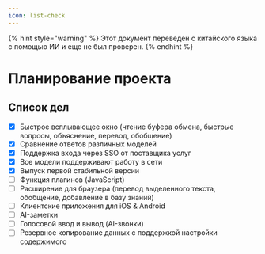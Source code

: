 ```yaml
---
icon: list-check
---
```


{% hint style="warning" %}
Этот документ переведен с китайского языка с помощью ИИ и еще не был проверен.
{% endhint %}

# Планирование проекта

## Список дел

* [x] Быстрое всплывающее окно (чтение буфера обмена, быстрые вопросы, объяснение, перевод, обобщение)
* [x] Сравнение ответов различных моделей
* [x] Поддержка входа через SSO от поставщика услуг
* [x] Все модели поддерживают работу в сети
* [x] Выпуск первой стабильной версии
* [ ] Функция плагинов (JavaScript)
* [ ] Расширение для браузера (перевод выделенного текста, обобщение, добавление в базу знаний)
* [ ] Клиентские приложения для iOS & Android
* [ ] AI-заметки
* [ ] Голосовой ввод и вывод (AI-звонки)
* [ ] Резервное копирование данных с поддержкой настройки содержимого